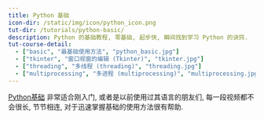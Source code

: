 ```yaml
---
title: Python 基础
icon-dir: /static/img/icon/python_icon.png
tut-dir: /tutorials/python-basic/
description: Python 的基础教程, 零基础, 起步快, 瞬间找到学习 Python 的诀窍.
tut-course-detail:
  - ["basic", "最基础使用方法", "python_basic.jpg"]
  - ["tkinter", "窗口视窗的编辑 (Tkinter)", "tkinter.jpg"]
  - ["threading", "多线程 (threading)", "threading.jpg"]
  - ["multiprocessing", "多进程 (multiprocessing)", "multiprocessing.jpg"]
---
```


<a href="{{page.tut-dir}}">Python基础</a> 非常适合刚入门,
或者是以前使用过其语言的朋友们, 每一段视频都不会很长,
节节相连, 对于迅速掌握基础的使用方法很有帮助.



